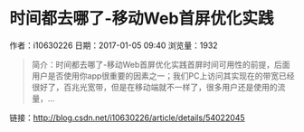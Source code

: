 # 时间都去哪了-移动Web首屏优化实践
作者：i10630226
日期：2017-01-05 09:40
浏览量：1932
> 简介：时间都去哪了-移动Web首屏优化实践首屏时间可用性的前提，后面用户是否使用你app很重要的因素之一；我们PC上访问其实现在的带宽已经很好了，百兆光宽带，但是在移动端就不一样了，很多用户还是使用的流量，...

 链接：http://blog.csdn.net/i10630226/article/details/54022045
